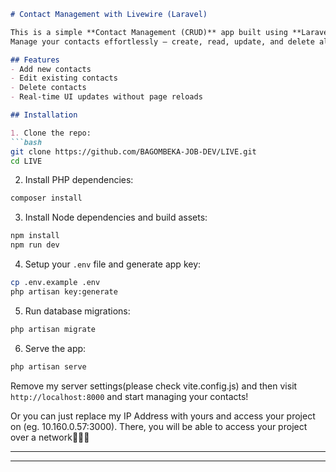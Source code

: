 
````markdown
# Contact Management with Livewire (Laravel)

This is a simple **Contact Management (CRUD)** app built using **Laravel Livewire**.  
Manage your contacts effortlessly — create, read, update, and delete all within a slick reactive interface powered by Livewire.

## Features
- Add new contacts
- Edit existing contacts
- Delete contacts
- Real-time UI updates without page reloads

## Installation

1. Clone the repo:  
```bash
git clone https://github.com/BAGOMBEKA-JOB-DEV/LIVE.git
cd LIVE
````

2. Install PHP dependencies:

```bash
composer install
```

3. Install Node dependencies and build assets:

```bash
npm install
npm run dev
```

4. Setup your `.env` file and generate app key:

```bash
cp .env.example .env
php artisan key:generate
```

5. Run database migrations:

```bash
php artisan migrate
```

6. Serve the app:

```bash
php artisan serve
```

Remove my server settings(please check vite.config.js) and then visit `http://localhost:8000` and start managing your contacts!

Or you  can just replace my IP Address with yours and access your project on (eg. 10.160.0.57:3000). There,  you will be able to access your project over a network💯💯💪

---

---

```
